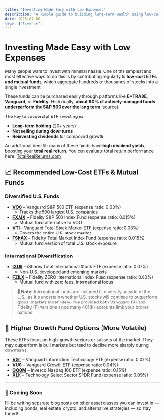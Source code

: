 ```yaml
---
title: "Investing Made Easy with Low Expenses"
description: "A simple guide to building long-term wealth using low-cost ETFs and mutual funds. Includes top fund picks and links."
date: 2025-07-08
tags: ["finance"]
---
```


# Investing Made Easy with Low Expenses

Many people want to invest with minimal hassle. One of the simplest and most effective ways to do this is by contributing regularly to **low-cost ETFs and mutual funds**, which aggregate hundreds or thousands of stocks into a single investment.

These funds can be purchased easily through platforms like **E*TRADE**, **Vanguard**, or **Fidelity**. Historically, **about 90% of actively managed funds underperform the S&P 500 over the long term** ([source](https://www.investopedia.com/can-you-beat-sp-500-11738589)).

The key to successful ETF investing is:
- **Long-term holding** (20+ years)
- **Not selling during downturns**
- **Reinvesting dividends** for compound growth

An additional benefit: many of these funds have **high dividend yields**, boosting your **total real return**. You can evaluate total return performance here: [TotalRealReturns.com](https://totalrealreturns.com)

## 📈 Recommended Low-Cost ETFs & Mutual Funds

### Diversified U.S. Funds
- **[VOO](https://investor.vanguard.com/investment-products/etfs/profile/voo)** – Vanguard S&P 500 ETF (expense ratio: 0.03%)  
  - Tracks the 500 largest U.S. companies
- **[FXAIX](https://fundresearch.fidelity.com/mutual-funds/summary/315911750)** – Fidelity S&P 500 Index Fund (expense ratio: 0.015%)  
  - Mutual fund alternative to VOO
- **[VTI](https://investor.vanguard.com/investment-products/etfs/profile/vti)** – Vanguard Total Stock Market ETF (expense ratio: 0.03%)  
  - Covers the entire U.S. stock market
- **[FSKAX](https://fundresearch.fidelity.com/mutual-funds/summary/315911693)** – Fidelity Total Market Index Fund (expense ratio: 0.015%)  
  - Mutual fund version of total U.S. stock exposure

### International Diversification
- **[IXUS](https://www.ishares.com/us/products/244048/ishares-core-msci-total-international-stock-etf)** – iShares Total International Stock ETF (expense ratio: 0.07%)  
  - Non-U.S. developed and emerging markets
- **[FZILX](https://fundresearch.fidelity.com/mutual-funds/summary/31635T609)** – Fidelity ZERO International Index Fund (expense ratio: 0.00%)  
  - Mutual fund with zero fees, international focus

> 📌 **Note:** International funds are included to diversify outside of the U.S., as it's uncertain whether U.S. stocks will continue to outperform global markets indefinitely. I've provided both Vanguard (V) and Fidelity (F) versions since many 401(k) accounts limit your broker options.

## 🚀 Higher Growth Fund Options (More Volatile)

These ETFs focus on high-growth sectors or subsets of the market. They may outperform in bull markets but tend to decline more sharply during downturns.

- **[VGT](https://investor.vanguard.com/investment-products/etfs/profile/vgt)** – Vanguard Information Technology ETF (expense ratio: 0.09%)
- **[VUG](https://investor.vanguard.com/investment-products/etfs/profile/vug)** – Vanguard Growth ETF (expense ratio: 0.04%)
- **[QQQM](https://www.invesco.com/us/financial-products/etfs/product-detail?audienceType=Investor&productId=ETF-QQQM)** – Invesco Nasdaq 100 ETF (expense ratio: 0.15%)
- **[XLK](https://www.invesco.com/us/financial-products/etfs/product-detail?audienceType=Advisor&productId=ETF-QQQM)** – Technology Select Sector SPDR Fund (expense ratio: 0.09%)

---

### 📢 Coming Soon
I’ll be writing separate blog posts on other asset classes you can invest in — including bonds, real estate, crypto, and alternative strategies — so stay tuned!
